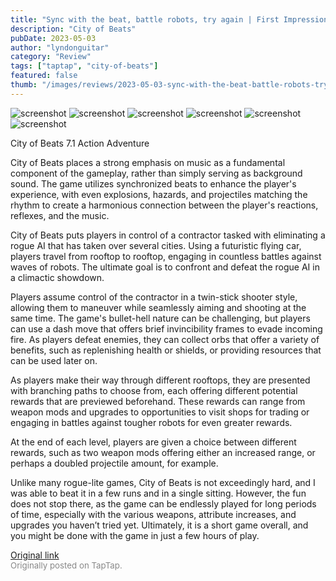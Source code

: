 ```yaml
---
title: "Sync with the beat, battle robots, try again | First Impressions - City of Beats"
description: "City of Beats"
pubDate: 2023-05-03
author: "lyndonguitar"
category: "Review"
tags: ["taptap", "city-of-beats"]
featured: false
thumb: "/images/reviews/2023-05-03-sync-with-the-beat-battle-robots-try-again--first-impressions---city-of-beats-0.avif"
---
```


<div class="gallery">
  <img src="/images/reviews/2023-05-03-sync-with-the-beat-battle-robots-try-again--first-impressions---city-of-beats-0.avif" alt="screenshot" />
  <img src="/images/reviews/2023-05-03-sync-with-the-beat-battle-robots-try-again--first-impressions---city-of-beats-1.avif" alt="screenshot" />
  <img src="/images/reviews/2023-05-03-sync-with-the-beat-battle-robots-try-again--first-impressions---city-of-beats-2.avif" alt="screenshot" />
  <img src="/images/reviews/2023-05-03-sync-with-the-beat-battle-robots-try-again--first-impressions---city-of-beats-3.avif" alt="screenshot" />
  <img src="/images/reviews/2023-05-03-sync-with-the-beat-battle-robots-try-again--first-impressions---city-of-beats-4.avif" alt="screenshot" />
  <img src="/images/reviews/2023-05-03-sync-with-the-beat-battle-robots-try-again--first-impressions---city-of-beats-5.avif" alt="screenshot" />
</div>

City of Beats
7.1
Action
Adventure

City of Beats places a strong emphasis on music as a fundamental component of the gameplay, rather than simply serving as background sound. The game utilizes synchronized beats to enhance the player's experience, with even explosions, hazards, and projectiles matching the rhythm to create a harmonious connection between the player's reactions, reflexes, and the music.

City of Beats puts players in control of a contractor tasked with eliminating a rogue AI that has taken over several cities. Using a futuristic flying car, players travel from rooftop to rooftop, engaging in countless battles against waves of robots. The ultimate goal is to confront and defeat the rogue AI in a climactic showdown.

Players assume control of the contractor in a twin-stick shooter style, allowing them to maneuver while seamlessly aiming and shooting at the same time. The game's bullet-hell nature can be challenging, but players can use a dash move that offers brief invincibility frames to evade incoming fire. As players defeat enemies, they can collect orbs that offer a variety of benefits, such as replenishing health or shields, or providing resources that can be used later on.

As players make their way through different rooftops, they are presented with branching paths to choose from, each offering different potential rewards that are previewed beforehand. These rewards can range from weapon mods and upgrades to opportunities to visit shops for trading or engaging in battles against tougher robots for even greater rewards.

At the end of each level, players are given a choice between different rewards, such as two weapon mods offering either an increased range, or perhaps a doubled projectile amount, for example.

Unlike many rogue-lite games, City of Beats is not exceedingly hard, and I was able to beat it in a few runs and in a single sitting. However, the fun does not stop there, as the game can be endlessly played for long periods of time, especially with the various weapons, attribute increases, and upgrades you haven’t tried yet. Ultimately, it is a short game overall, and you might be done with the game in just a few hours of play.

[Original link](https://www.taptap.io/post/5322572)<br><span style="font-size: 0.95em; color: #888;">Originally posted on TapTap.</span>
